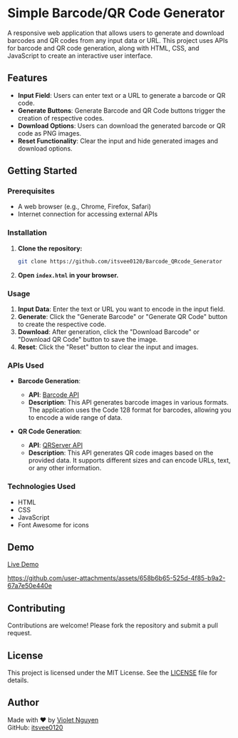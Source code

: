 # Simple Barcode/QR Code Generator

A responsive web application that allows users to generate and download barcodes and QR codes from any input data or URL. This project uses APIs for barcode and QR code generation, along with HTML, CSS, and JavaScript to create an interactive user interface.

## Features

- **Input Field**: Users can enter text or a URL to generate a barcode or QR code.
- **Generate Buttons**: Generate Barcode and QR Code buttons trigger the creation of respective codes.
- **Download Options**: Users can download the generated barcode or QR code as PNG images.
- **Reset Functionality**: Clear the input and hide generated images and download options.

## Getting Started

### Prerequisites

- A web browser (e.g., Chrome, Firefox, Safari)
- Internet connection for accessing external APIs

### Installation

1. **Clone the repository:**

   ```bash
   git clone https://github.com/itsvee0120/Barcode_QRcode_Generator
   ```

2. **Open `index.html` in your browser.**

### Usage

1. **Input Data**: Enter the text or URL you want to encode in the input field.
2. **Generate**: Click the "Generate Barcode" or "Generate QR Code" button to create the respective code.
3. **Download**: After generation, click the "Download Barcode" or "Download QR Code" button to save the image.
4. **Reset**: Click the "Reset" button to clear the input and images.

### APIs Used

- **Barcode Generation**:

  - **API**: [Barcode API](https://barcodeapi.org/api.html)
  - **Description**: This API generates barcode images in various formats. The application uses the Code 128 format for barcodes, allowing you to encode a wide range of data.

- **QR Code Generation**:
  - **API**: [QRServer API](https://goqr.me/api/)
  - **Description**: This API generates QR code images based on the provided data. It supports different sizes and can encode URLs, text, or any other information.

### Technologies Used

- HTML
- CSS
- JavaScript
- Font Awesome for icons

## Demo

[Live Demo](https://itsvee0120.github.io/Barcode_QRcode_Generator/)

https://github.com/user-attachments/assets/658b6b65-525d-4f85-b9a2-67a7e50e440e

## Contributing

Contributions are welcome! Please fork the repository and submit a pull request.

## License

This project is licensed under the MIT License. See the [LICENSE](LICENSE) file for details.

## Author

Made with ❤️ by [Violet Nguyen](https://linkedin.com/in/violetnguyen0120/)  
GitHub: [itsvee0120](https://github.com/itsvee0120)
